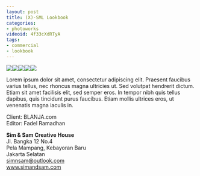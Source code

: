 ```yaml
---
layout: post
title: (X)-SML Lookbook
categories:
- photoworks
videoid: 4f33cXdRTyA
tags:
- commercial
- lookbook
---
```


<img src="{{site.url}}/images/PHOTOWORKS/XSML/1.jpg"><img src="{{site.url}}/images/PHOTOWORKS/XSML/2.jpg"><img src="{{site.url}}/images/PHOTOWORKS/XSML/3.jpg"><img src="{{site.url}}/images/PHOTOWORKS/XSML/4.jpg"><img src="{{site.url}}/images/PHOTOWORKS/XSML/5.jpg">

Lorem ipsum dolor sit amet, consectetur adipiscing elit. Praesent faucibus varius tellus, nec rhoncus magna ultricies ut. Sed volutpat hendrerit dictum. Etiam sit amet facilisis elit, sed semper eros. In tempor nibh quis tellus dapibus, quis tincidunt purus faucibus. Etiam mollis ultrices eros, ut venenatis magna iaculis in.


Client: BLANJA.com<br/>
Editor: Fadel Ramadhan<br/>

**Sim & Sam Creative House**<br/>
Jl. Bangka 12 No.4<br/>
Pela Mampang, Kebayoran Baru<br/>
Jakarta Selatan<br/>
simnsam@outlook.com<br/>
www.simandsam.com<br/>
